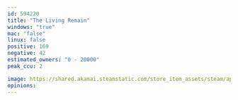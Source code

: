 ```yaml
---
id: 594220
title: "The Living Remain"
windows: "true"
mac: "false"
linux: false
positive: 169
negative: 42
estimated_owners: "0 - 20000"
peak_ccu: 2

image: https://shared.akamai.steamstatic.com/store_item_assets/steam/apps/594220/header.jpg?t=1692826257
opinions:
---
```

